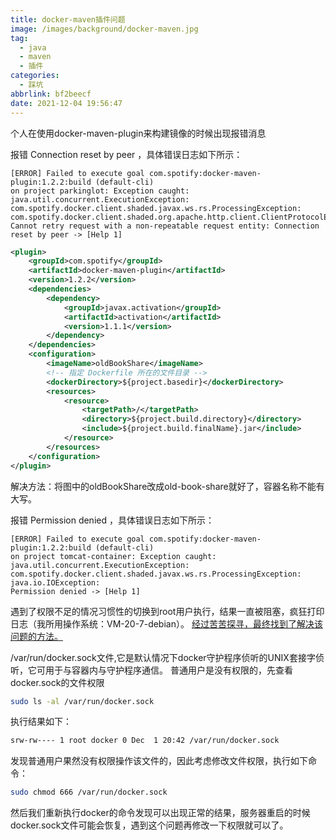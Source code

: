 ```yaml
---
title: docker-maven插件问题
image: /images/background/docker-maven.jpg
tag:
  - java
  - maven
  - 插件
categories:
  - 踩坑
abbrlink: bf2beecf
date: 2021-12-04 19:56:47
---
```


个人在使用docker-maven-plugin来构建镜像的时候出现报错消息

报错 Connection reset by peer ，具体错误日志如下所示：

```log
[ERROR] Failed to execute goal com.spotify:docker-maven-plugin:1.2.2:build (default-cli)
on project parkinglot: Exception caught: java.util.concurrent.ExecutionException: 
com.spotify.docker.client.shaded.javax.ws.rs.ProcessingException:
com.spotify.docker.client.shaded.org.apache.http.client.ClientProtocolException: 
Cannot retry request with a non-repeatable request entity: Connection reset by peer -> [Help 1]
```

```xml
<plugin>
    <groupId>com.spotify</groupId>
    <artifactId>docker-maven-plugin</artifactId>
    <version>1.2.2</version>
    <dependencies>
        <dependency>
            <groupId>javax.activation</groupId>
            <artifactId>activation</artifactId>
            <version>1.1.1</version>
        </dependency>
    </dependencies>
    <configuration>
        <imageName>oldBookShare</imageName>
        <!-- 指定 Dockerfile 所在的文件目录 -->
        <dockerDirectory>${project.basedir}</dockerDirectory>
        <resources>
            <resource>
                <targetPath>/</targetPath>
                <directory>${project.build.directory}</directory>
                <include>${project.build.finalName}.jar</include>
            </resource>
        </resources>
    </configuration>
</plugin>
```

解决方法：将图中的oldBookShare改成old-book-share就好了，容器名称不能有大写。

报错 Permission denied ，具体错误日志如下所示：

```log
[ERROR] Failed to execute goal com.spotify:docker-maven-plugin:1.2.2:build (default-cli)
on project tomcat-container: Exception caught: java.util.concurrent.ExecutionException: 
com.spotify.docker.client.shaded.javax.ws.rs.ProcessingException: java.io.IOException:
Permission denied -> [Help 1]
```

遇到了权限不足的情况习惯性的切换到root用户执行，结果一直被阻塞，疯狂打印日志（我所用操作系统：VM-20-7-debian）。
[经过苦苦探寻，最终找到了解决该问题的方法。](https://www.cnblogs.com/goWithHappy/p/solve-docker-maven-permission-deny.html)

/var/run/docker.sock文件,它是默认情况下docker守护程序侦听的UNIX套接字侦听，它可用于与容器内与守护程序通信。 普通用户是没有权限的，先查看docker.sock的文件权限

```bash
sudo ls -al /var/run/docker.sock
```
执行结果如下：

```bash
srw-rw---- 1 root docker 0 Dec  1 20:42 /var/run/docker.sock
```

发现普通用户果然没有权限操作该文件的，因此考虑修改文件权限，执行如下命令：

```bash
sudo chmod 666 /var/run/docker.sock
```

然后我们重新执行docker的命令发现可以出现正常的结果，服务器重启的时候docker.sock文件可能会恢复，遇到这个问题再修改一下权限就可以了。
